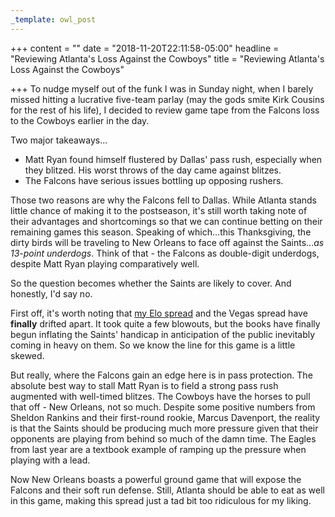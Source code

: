```yaml
---
_template: owl_post
---
```


+++
content = ""
date = "2018-11-20T22:11:58-05:00"
headline = "Reviewing Atlanta's Loss Against the Cowboys"
title = "Reviewing Atlanta's Loss Against the Cowboys"

+++
To nudge myself out of the funk I was in Sunday night, when I barely missed hitting a lucrative five-team parlay (may the gods smite Kirk Cousins for the rest of his life), I decided to review game tape from the Falcons loss to the Cowboys earlier in the day.

Two major takeaways...

* Matt Ryan found himself flustered by Dallas' pass rush, especially when they blitzed. His worst throws of the day came against blitzes.
* The Falcons have serious issues bottling up opposing rushers.

Those two reasons are why the Falcons fell to Dallas. While Atlanta stands little chance of making it to the postseason, it's still worth taking note of their advantages and shortcomings so that we can continue betting on their remaining games this season. Speaking of which...this Thanksgiving, the dirty birds will be traveling to New Orleans to face off against the Saints..._as 13-point underdogs_. Think of that - the Falcons as double-digit underdogs, despite Matt Ryan playing comparatively well.

So the question becomes whether the Saints are likely to cover. And honestly, I'd say no.

First off, it's worth noting that [my Elo spread](https://www.owlpicks.com/games/12/) and the Vegas spread have **finally** drifted apart. It took quite a few blowouts, but the books have finally begun inflating the Saints' handicap in anticipation of the public inevitably coming in heavy on them.  So we know the line for this game is a little skewed.

But really, where the Falcons gain an edge here is in pass protection. The absolute best way to stall Matt Ryan is to field a strong pass rush augmented with well-timed blitzes. The Cowboys have the horses to pull that off - New Orleans, not so much. Despite some positive numbers from Sheldon Rankins and their first-round rookie, Marcus Davenport, the reality is that the Saints should be producing much more pressure given that their opponents are playing from behind so much of the damn time. The Eagles from last year are a textbook example of ramping up the pressure when playing with a lead.

Now New Orleans boasts a powerful ground game that will expose the Falcons and their soft run defense. Still, Atlanta should be able to eat as well in this game, making this spread just a tad bit too ridiculous for my liking.
